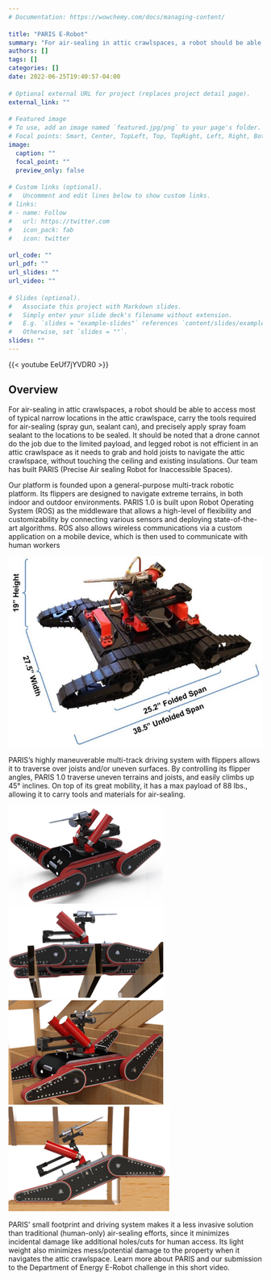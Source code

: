 ```yaml
---
# Documentation: https://wowchemy.com/docs/managing-content/

title: "PARIS E-Robot"
summary: "For air-sealing in attic crawlspaces, a robot should be able to access most of typical narrow locations in the attic crawlspace, carry the tools required for air-sealing (spray gun, sealant can), and precisely apply spray foam sealant on the target location."
authors: []
tags: []
categories: []
date: 2022-06-25T19:40:57-04:00

# Optional external URL for project (replaces project detail page).
external_link: ""

# Featured image
# To use, add an image named `featured.jpg/png` to your page's folder.
# Focal points: Smart, Center, TopLeft, Top, TopRight, Left, Right, BottomLeft, Bottom, BottomRight.
image:
  caption: ""
  focal_point: ""
  preview_only: false

# Custom links (optional).
#   Uncomment and edit lines below to show custom links.
# links:
# - name: Follow
#   url: https://twitter.com
#   icon_pack: fab
#   icon: twitter

url_code: ""
url_pdf: ""
url_slides: ""
url_video: ""

# Slides (optional).
#   Associate this project with Markdown slides.
#   Simply enter your slide deck's filename without extension.
#   E.g. `slides = "example-slides"` references `content/slides/example-slides.md`.
#   Otherwise, set `slides = ""`.
slides: ""
---
```


{{< youtube EeUf7jYVDR0 >}}

## Overview

For air-sealing in attic crawlspaces, a robot should be able to access most of typical narrow locations in the attic crawlspace, carry the tools required for air-sealing (spray gun, sealant can), and precisely apply spray foam sealant to the locations to be sealed. It should be noted that a drone cannot do the job due to the limited payload, and legged robot is not efficient in an attic crawlspace as it needs to grab and hold joists to navigate the attic crawlspace, without touching the ceiling and existing insulations. Our team has built PARIS (Precise Air sealing Robot for Inaccessible Spaces).

Our platform is founded upon a general-purpose multi-track robotic platform. Its flippers are designed to navigate extreme terrains, in both indoor and outdoor environments. PARIS 1.0 is built upon Robot Operating System (ROS) as the middleware that allows a high-level of flexibility and customizability by connecting various sensors and deploying state-of-the-art algorithms. ROS also allows wireless communications via a custom application on a mobile device, which is then used to communicate with human workers

![screen reader text](paris1.jpg)

PARIS’s highly maneuverable multi-track driving system with flippers allows it to traverse over joists and/or uneven surfaces. By controlling its flipper angles, PARIS 1.0 traverse uneven terrains and joists, and easily climbs up 45° inclines. On top of its great mobility, it has a max payload of 88 lbs., allowing it to carry tools and materials for air-sealing.

![screen reader text](paris2.png)
![screen reader text](paris3.png)
![screen reader text](paris4.png)
![screen reader text](paris5.png)

PARIS’ small footprint and driving system makes it a less invasive solution than traditional (human-only) air-sealing efforts, since it minimizes incidental damage like additional holes/cuts for human access. Its light weight also minimizes mess/potential damage to the property when it navigates the attic crawlspace. Learn more about PARIS and our submission to the Department of Energy E-Robot challenge in this short video.
